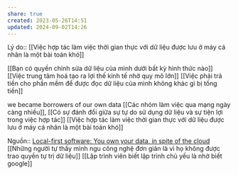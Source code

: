 ```yaml
---
share: true
created: 2023-05-26T14:51
updated: 2024-09-02T14:26
---
```

Lý do:: [[Việc hợp tác làm việc thời gian thực với dữ liệu được lưu ở máy cá nhân là một bài toán khó]]

[[Bạn có quyền chỉnh sửa dữ liệu của mình dưới bất kỳ hình thức nào]] 
[[Việc trung tâm hoá tạo ra lợi thế kinh tế nhờ quy mô lớn]] 
[[Việc phải trả tiền cho phần mềm để được đọc dữ liệu của mình không khác gì bị tống tiền]]

we became borrowers of our own data
[[Các nhóm làm việc qua mạng ngày càng nhiều]], [[Có sự đánh đổi giữa sự tự do sử dụng dữ liệu và sự tiện lợi trong việc hợp tác]] [[Việc hợp tác làm việc thời gian thực với dữ liệu được lưu ở máy cá nhân là một bài toán khó]]

Nguồn:: [Local-first software: You own your data, in spite of the cloud](https://www.inkandswitch.com/local-first/)
[[Những người tự thấy mình ngu công nghệ đơn giản là vì họ không được trao quyền tự trị dữ liệu]]
[[Lập trình viên biết lập trình chủ yếu là nhờ biết google]]